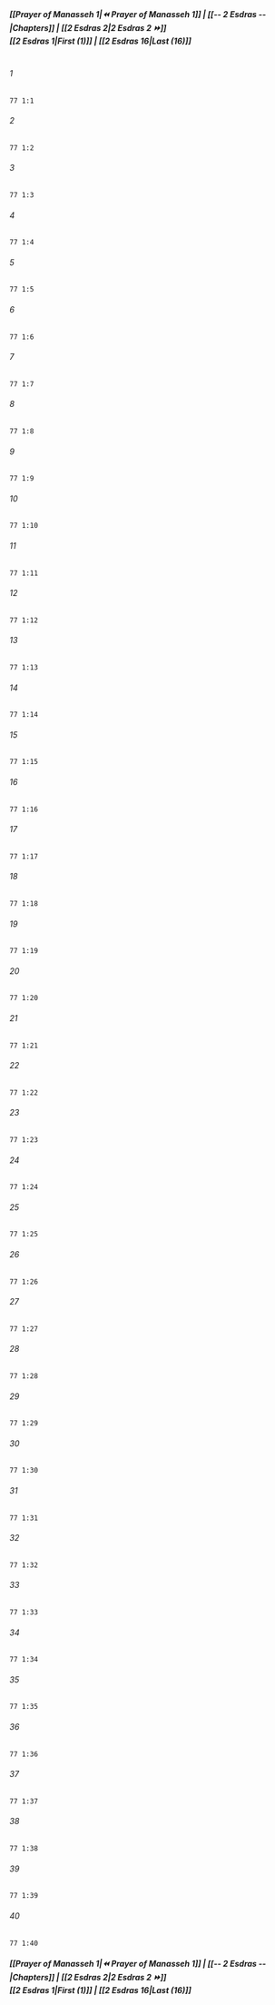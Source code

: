 
##### **[[Prayer of Manasseh 1|⏪ Prayer of Manasseh 1]] | [[-- 2 Esdras --|Chapters]] | [[2 Esdras 2|2 Esdras 2 ⏩]]**<br>**[[2 Esdras 1|First (1)]] | [[2 Esdras 16|Last (16)]]**<br><br>

###### 1
``` verse
77 1:1
```
###### 2
``` verse
77 1:2
```
###### 3
``` verse
77 1:3
```
###### 4
``` verse
77 1:4
```
###### 5
``` verse
77 1:5
```
###### 6
``` verse
77 1:6
```
###### 7
``` verse
77 1:7
```
###### 8
``` verse
77 1:8
```
###### 9
``` verse
77 1:9
```
###### 10
``` verse
77 1:10
```
###### 11
``` verse
77 1:11
```
###### 12
``` verse
77 1:12
```
###### 13
``` verse
77 1:13
```
###### 14
``` verse
77 1:14
```
###### 15
``` verse
77 1:15
```
###### 16
``` verse
77 1:16
```
###### 17
``` verse
77 1:17
```
###### 18
``` verse
77 1:18
```
###### 19
``` verse
77 1:19
```
###### 20
``` verse
77 1:20
```
###### 21
``` verse
77 1:21
```
###### 22
``` verse
77 1:22
```
###### 23
``` verse
77 1:23
```
###### 24
``` verse
77 1:24
```
###### 25
``` verse
77 1:25
```
###### 26
``` verse
77 1:26
```
###### 27
``` verse
77 1:27
```
###### 28
``` verse
77 1:28
```
###### 29
``` verse
77 1:29
```
###### 30
``` verse
77 1:30
```
###### 31
``` verse
77 1:31
```
###### 32
``` verse
77 1:32
```
###### 33
``` verse
77 1:33
```
###### 34
``` verse
77 1:34
```
###### 35
``` verse
77 1:35
```
###### 36
``` verse
77 1:36
```
###### 37
``` verse
77 1:37
```
###### 38
``` verse
77 1:38
```
###### 39
``` verse
77 1:39
```
###### 40
``` verse
77 1:40
```

##### **[[Prayer of Manasseh 1|⏪ Prayer of Manasseh 1]] | [[-- 2 Esdras --|Chapters]] | [[2 Esdras 2|2 Esdras 2 ⏩]]**<br>**[[2 Esdras 1|First (1)]] | [[2 Esdras 16|Last (16)]]**
